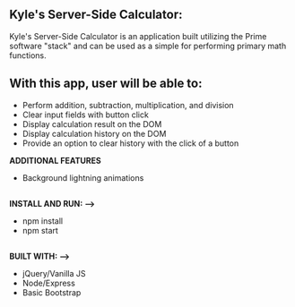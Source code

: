 ## Kyle's Server-Side Calculator:

Kyle's Server-Side Calculator is an application built utilizing the Prime software "stack" and can be used as a simple for performing primary math functions.

## With this app, user will be able to:

* Perform addition, subtraction, multiplication, and division
* Clear input fields with button click
* Display calculation result on the DOM
* Display calculation history on the DOM
* Provide an option to clear history with the click of a button

**ADDITIONAL FEATURES**
- Background lightning animations

##  

**INSTALL AND RUN: -->**
- npm install
- npm start

## 

**BUILT WITH: -->**
- jQuery/Vanilla JS
- Node/Express
- Basic Bootstrap